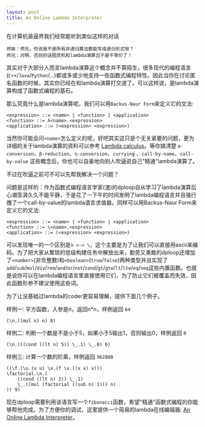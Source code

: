 ```yaml
---
layout: post
title: An Online Lambda Interpreter
---
```



在计算机装逼界我们经常能听到类似这样的对话
```
师妹：师兄，你说是不是所有非递归算法都能写成递归形式呀？
师兄：对啊，否则的话图灵机和lambda演算岂不是不等价了！
```

其实对于大部分人而言lambda演算这个概念并不算陌生，很多现代的编程语言(`C++`/`Java`/`Python`/...)都或多或少地支持一些函数式编程特性。因此当你在讨论匿名函数的时候，其实你已经在和lambda演算打交道了。可以这样说，是lambda演算构成了函数式编程的基石。

<!--more-->

那么究竟什么是lambda演算呢，我们可以用`Backus-Naur Form`来定义它的文法:

```
<expression> ::= <name> | <function> | <application>
<function> ::= λ<name>.<expression>
<application> ::= (<expression> <expression>)
```

当然你可能会问`<name>`怎么定义的呢，好吧其实这只是个无关紧要的问题，更为详细的关于lambda演算的资料可以参考 [Lambda calculus](https://en.wikipedia.org/wiki/Lambda_calculus)。等你搞清楚 `α-conversion`、`β-reduction`、`η-conversion`、`currying`
、`call-by-name`、`call-by-value` 这些概念后，你也可以自豪地向别人吹逼说自己"精通"lambda演算了。

不过在吹逼之前可不可以先帮我解决一个问题？

问题是这样的：作为函数式编程语言学家(渣)的dploop自从学习了lambda演算后心潮澎湃久久不能平静，于是花了一下午的时间发明了lambda编程语言并且强行撸了一个call-by-value的lambda语言求值器。同样可以用Backus-Naur Form来定义它的文法:

```
<expression> ::= <name> | <function> | <application>
<function> ::= \<name>.<expression>
<application> ::= (<expression> <expression>)
```

可以发现唯一的一个区别是`λ <-> \`，这个主要是为了让我们可以直接用ascii来编码。为了把大家从繁琐的低级构建任务中解放出来，勤劳又勇敢的dploop还增加了`<number>`(非负整数)和`<boolean>`(`true`/`false`)两种类型并且实现了`add`/`sub`/`mul`/`div`/`rem`/`and`/`or`/`not`/`cond`/`gt`/`gte`/`lt`/`lte`/`eq`/`neq`这些内置函数。也就是说你可以在lambda编程语言里直接使用它们，为了防止它们被覆盖而失效，因此函数形参不建议使用这些词。

为了让没基础过lambda的coder更容易理解，提供下面几个例子。

样例一: 平方函数，入参是n，返回n*n，样例返回 `64`
```
(\n.((mul n) n) 8)
```

样例二: 判断一个数是不是小于5，如果小于5输出1，否则输出0，样例返回 `0`
```
(\n.(((cond ((lt n) 5)) \_.1) \_.0) 6)
```

样例三: 计算一个数的阶乘，样例返回 `362880`
```
((\f.(\u.(u u) \x.(f \v.((x x) v)))
\factorial.\n.(
    ((cond ((lt n) 2)) \_.1)
    \_.((mul (factorial ((sub n) 1))) n)
)) 9)
```

现在dploop需要利用该语言写一个`fibonacci`函数，希望"精通"函数式编程的你能够帮他完成。为了方便你的调试，这里提供一个简易的lambda在线编辑器: [An Online Lambda Interpreter](https://dploop.github.io/lambda-qlcoder/editor.html)。

